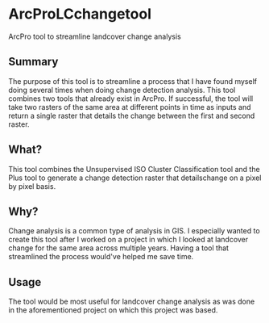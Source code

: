 # ArcProLCchangetool
ArcPro tool to streamline landcover change analysis

## Summary
The purpose of this tool is to streamline a process that I have found myself 
doing several times when doing change detection analysis. This tool combines 
two tools that already exist in ArcPro. If successful, the tool will take two
rasters of the same area at different points in time as inputs and return a single raster 
that details the change
between the first and second raster.

## What?
This tool combines the Unsupervised ISO Cluster Classification 
tool and the Plus tool to generate a change detection raster that detailschange on
a pixel by pixel basis.

## Why?
Change analysis is a common type of analysis in GIS.
I especially wanted to create this tool after I worked on a project in which
I looked at landcover change for the same area across multiple years. Having a
tool that streamlined the process would've helped me save time.

## Usage
The tool would be most useful for landcover change analysis as was done in the 
aforementioned project on which this project was based.
